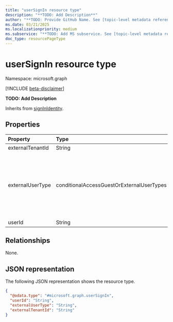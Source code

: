 ```yaml
---
title: "userSignIn resource type"
description: "**TODO: Add Description**"
author: "**TODO: Provide GitHub Name. See [topic-level metadata reference](https://eng.ms/docs/products/microsoft-graph-service/microsoft-graph/document-apis/metadata)**"
ms.date: 03/21/2025
ms.localizationpriority: medium
ms.subservice: "**TODO: Add MS subservice. See [topic-level metadata reference](https://eng.ms/docs/products/microsoft-graph-service/microsoft-graph/document-apis/metadata)**"
doc_type: resourcePageType
---
```


# userSignIn resource type

Namespace: microsoft.graph

[!INCLUDE [beta-disclaimer](../../includes/beta-disclaimer.md)]

**TODO: Add Description**


Inherits from [signInIdentity](../resources/signinidentity.md).


## Properties
|Property|Type|Description|
|:---|:---|:---|
|externalTenantId|String|**TODO: Add Description**|
|externalUserType|conditionalAccessGuestOrExternalUserTypes|**TODO: Add Description**.The possible values are: `none`, `internalGuest`, `b2bCollaborationGuest`, `b2bCollaborationMember`, `b2bDirectConnectUser`, `otherExternalUser`, `serviceProvider`, `unknownFutureValue`.|
|userId|String|**TODO: Add Description**|

## Relationships
None.

## JSON representation
The following JSON representation shows the resource type.
<!-- {
  "blockType": "resource",
  "@odata.type": "microsoft.graph.userSignIn"
}
-->
``` json
{
  "@odata.type": "#microsoft.graph.userSignIn",
  "userId": "String",
  "externalUserType": "String",
  "externalTenantId": "String"
}
```

